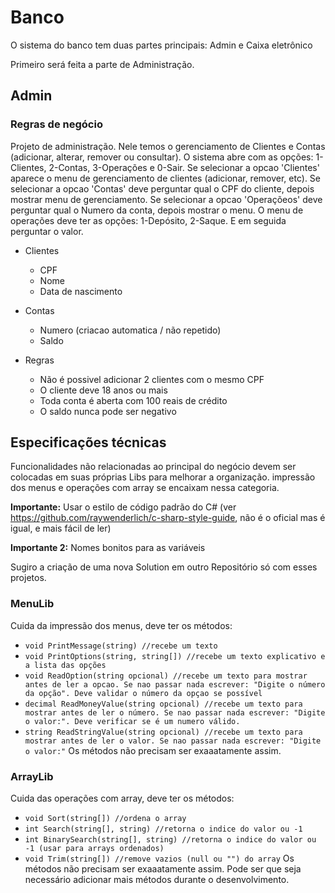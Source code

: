 # Banco

O sistema do banco tem duas partes principais: Admin e Caixa eletrônico

Primeiro será feita a parte de Administração.

## Admin
### Regras de negócio
Projeto de administração. Nele temos o gerenciamento de Clientes e Contas (adicionar, alterar, remover ou consultar).
O sistema abre com as opções: 1-Clientes, 2-Contas, 3-Operações e 0-Sair.
Se selecionar a opcao 'Clientes' aparece o menu de gerenciamento de clientes (adicionar, remover, etc).
Se selecionar a opcao 'Contas' deve perguntar qual o CPF do cliente, depois mostrar menu de gerenciamento.
Se selecionar a opcao 'Operaçõeos' deve perguntar qual o Numero da conta, depois mostrar o menu.
O menu de operações deve ter as opções: 1-Depósito, 2-Saque. E em seguida perguntar o valor.

- Clientes
  - CPF
  - Nome
  - Data de nascimento
- Contas
  - Numero (criacao automatica / não repetido)
  - Saldo

- Regras
  - Não é possivel adicionar 2 clientes com o mesmo CPF
  - O cliente deve 18 anos ou mais
  - Toda conta é aberta com 100 reais de crédito
  - O saldo nunca pode ser negativo

## Especificações técnicas
Funcionalidades não relacionadas ao principal do negócio devem ser colocadas em suas próprias Libs para melhorar a organização.
impressão dos menus e operações com array se encaixam nessa categoria.

**Importante:** Usar o estilo de código padrão do C# (ver https://github.com/raywenderlich/c-sharp-style-guide, não é o oficial mas é igual, e mais fácil de ler)

**Importante 2:** Nomes bonitos para as variáveis

Sugiro a criação de uma nova Solution em outro Repositório só com esses projetos.

### MenuLib
Cuida da impressão dos menus, deve ter os métodos:
- ```void PrintMessage(string) //recebe um texto```
- ```void PrintOptions(string, string[]) //recebe um texto explicativo e a lista das opções```
- ```void ReadOption(string opcional) //recebe um texto para mostrar antes de ler a opcao. Se nao passar nada escrever: "Digite o número da opção". Deve validar o número da opçao se possível```
- ```decimal ReadMoneyValue(string opcional) //recebe um texto para mostrar antes de ler o número. Se nao passar nada escrever: "Digite o valor:". Deve verificar se é um numero válido.```
- ```string ReadStringValue(string opcional) //recebe um texto para mostrar antes de ler o valor. Se nao passar nada escrever: "Digite o valor:"```
Os métodos não precisam ser exaaatamente assim.

### ArrayLib
Cuida das operações com array, deve ter os métodos:
- ```void Sort(string[]) //ordena o array```
- ```int Search(string[], string) //retorna o indice do valor ou -1```
- ```int BinarySearch(string[], string) //retorna o indice do valor ou -1 (usar para arrays ordenados)```
- ```void Trim(string[]) //remove vazios (null ou "") do array```
Os métodos não precisam ser exaaatamente assim. Pode ser que seja necessário adicionar mais métodos durante o desenvolvimento.
